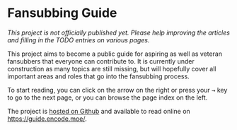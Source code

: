# Fansubbing Guide

*This project is not officially published yet.
Please help improving the articles 
and filling in the TODO entries on various pages.*

This project aims to become a public guide
for aspiring as well as veteran fansubbers
that everyone can contribute to.
It is currently under construction
as many topics are still missing,
but will hopefully cover all important areas
and roles that go into the fansubbing process.

To start reading,
you can click on the arrow on the right
or press your <kbd>→</kbd> key
to go to the next page,
or you can browse the page index on the left.

The project is [hosted on Github][github]
and available to read online on <https://guide.encode.moe/>.

[github]: https://github.com/Irrational-Encoding-Wizardry/guide.encode.moe/
